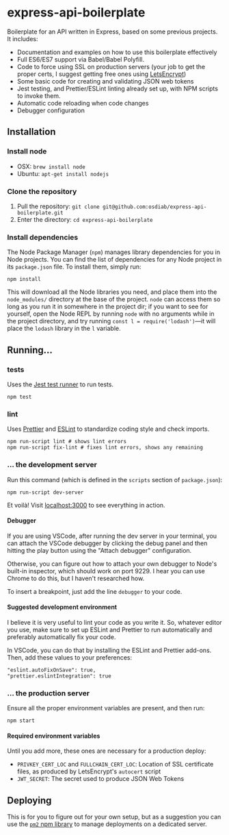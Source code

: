 # express-api-boilerplate

Boilerplate for an API written in Express, based on some previous projects. It includes:

* Documentation and examples on how to use this boilerplate
  effectively
* Full ES6/ES7 support via Babel/Babel Polyfill.
* Code to force using SSL on production servers (your job to get
  the proper certs, I suggest getting free ones using
  [LetsEncrypt](https://letsencrypt.org/))
* Some basic code for creating and validating JSON web tokens
* Jest testing, and Prettier/ESLint linting already set up, with
  NPM scripts to invoke them.
* Automatic code reloading when code changes
* Debugger configuration

## Installation

### Install node

* OSX: `brew install node`
* Ubuntu: `apt-get install nodejs`

### Clone the repository

1. Pull the repository: `git clone git@github.com:osdiab/express-api-boilerplate.git`
1. Enter the directory: `cd express-api-boilerplate`

### Install dependencies

The Node Package Manager (`npm`) manages library dependencies for you in Node projects. You can find
the list of dependencies for any Node project in its `package.json` file. To install them, simply
run:

```
npm install
```

This will download all the Node libraries you need, and place them into the `node_modules/`
directory at the base of the project. `node` can access them so long as you run it in somewhere in
the project dir; if you want to see for yourself, open the Node REPL by running `node` with no
arguments while in the project directory, and try running `const l = require('lodash')`—it will
place the `lodash` library in the `l` variable.

## Running...

### tests

Uses the [Jest test runner](https://facebook.github.io/jest/) to
run tests.

```
npm test
```

### lint

Uses [Prettier](https://github.com/prettier/prettier) and
[ESLint](https://eslint.org/)
to standardize coding style and check imports.

```
npm run-script lint # shows lint errors
npm run-script fix-lint # fixes lint errors, shows any remaining
```

### ... the development server

Run this command (which is defined in the `scripts` section of `package.json`):

```
npm run-script dev-server
```

Et voilà! Visit [localhost:3000](http://localhost:3000) to see everything in action.

#### Debugger

If you are using VSCode, after running the dev server in your
terminal, you can attach the VSCode debugger by clicking the
debug panel and then hitting the play button using the
"Attach debugger" configuration.

Otherwise, you can figure out how to attach your own debugger to
Node's built-in inspector, which should work on port 9229. I hear
you can use Chrome to do this, but I haven't researched how.

To insert a breakpoint, just add the line `debugger` to your code.

#### Suggested development environment

I believe it is very useful to lint your code as you write it.
So, whatever editor you use, make sure to set up ESLint and
Prettier to run automatically and preferably automatically
fix your code.

In VSCode, you can do that by installing the ESLint and Prettier
add-ons. Then, add these values to your preferences:

```
"eslint.autoFixOnSave": true,
"prettier.eslintIntegration": true
```

### ... the production server

Ensure all the proper environment variables are present, and then run:

```
npm start
```

#### Required environment variables

Until you add more, these ones are necessary for a production deploy:

* `PRIVKEY_CERT_LOC` and `FULLCHAIN_CERT_LOC`: Location of
  SSL certificate files, as produced by LetsEncrypt's `autocert`
  script
* `JWT_SECRET`: The secret used to produce JSON Web Tokens

## Deploying

This is for you to figure out for your own setup, but as a suggestion you can
use the [`pm2` npm library](https://github.com/Unitech/pm2) to manage deployments
on a dedicated server.

